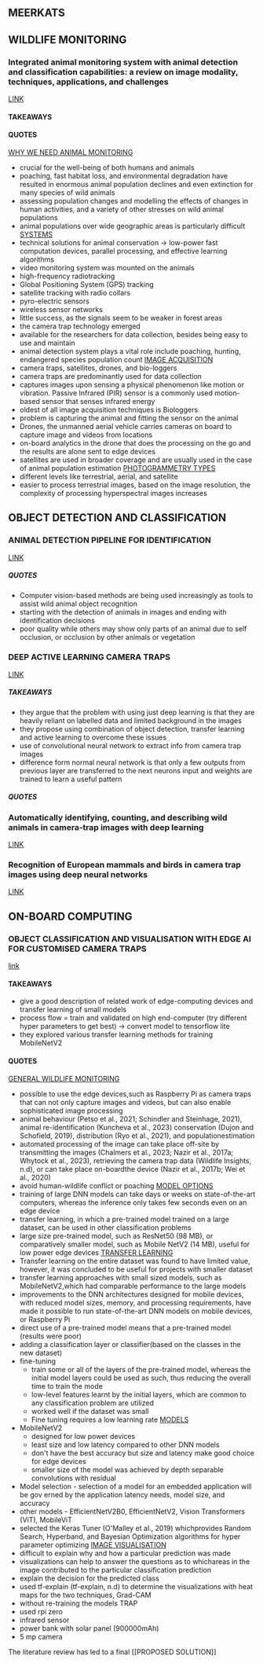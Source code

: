 ## MEERKATS

## WILDLIFE MONITORING

### Integrated animal monitoring system with animal detection and classification capabilities: a review on image modality, techniques, applications, and challenges
[LINK](https://link.springer.com/article/10.1007/s10462-023-10534-z)
#### TAKEAWAYS
#### QUOTES
<u>WHY WE NEED ANIMAL MONITORING</U>
* crucial for the well-being of both humans and animals
* poaching, fast habitat loss, and environmental degradation have resulted in enormous animal population declines and even extinction for many species of wild animals
* assessing population changes and modelling the effects of changes in human activities, and a variety of other stresses on wild animal populations
* animal populations over wide geographic areas is particularly difficult
<u>SYSTEMS</u>
* technical solutions for animal conservation -> low-power fast computation devices, parallel processing, and effective learning algorithms
* video monitoring system was mounted on the animals
* high-frequency radiotracking
* Global Positioning System (GPS) tracking
* satellite tracking with radio collars
* pyro-electric sensors
* wireless sensor networks
* little success, as the signals seem to be weaker in forest areas
* the camera trap technology emerged
* available for the researchers for data collection, besides being easy to use and maintain
* animal detection system plays a vital role include poaching, hunting, endangered species population count
<u>IMAGE ACQUISITION</u>
* camera traps, satellites, drones, and bio-loggers
* camera traps are predominantly used for data collection
* captures images upon sensing a physical phenomenon like motion or vibration. Passive Infrared (PIR) sensor is a commonly used motion-based sensor that senses infrared energy
* oldest of all image acquisition techniques is Biologgers
* problem is capturing the animal and fitting the sensor on the animal
* Drones, the unmanned aerial vehicle carries cameras on board to capture image and videos from locations
* on-board analytics in the drone that does the processing on the go and the results are alone sent to edge devices
* satellites are used in broader coverage and are usually used in the case of animal population estimation
<u>PHOTOGRAMMETRY TYPES</u>
* different levels like terrestrial, aerial, and satellite
* easier to process terrestrial images, based on the image resolution, the complexity of processing hyperspectral images increases
## OBJECT DETECTION AND CLASSIFICATION
### ANIMAL DETECTION PIPELINE FOR IDENTIFICATION
[LINK](https://ieeexplore.ieee.org/abstract/document/8354227?casa_token=F9bPKPMjy8kAAAAA:nykI_hwx2DbNLgdZ05gsd6rcuuqsXrnCIoCYB9sI4O2mjnjmHxb6RgdQiuVn1JbIbbIiBuTJp764)
##### QUOTES
* Computer vision-based methods are being used increasingly as tools to assist wild animal object recognition
* starting with the detection of animals in images and ending with identification decisions
* poor quality while others may show only parts of an animal due to self occlusion, or occlusion by other animals or vegetation

### DEEP ACTIVE LEARNING CAMERA TRAPS
[LINK](https://besjournals.onlinelibrary.wiley.com/doi/full/10.1111/2041-210X.13504)
##### TAKEAWAYS
* they argue that the problem with using just deep learning is that they are heavily reliant on labelled data and limited background in the images
* they propose using combination of object detection, transfer learning and active learning to overcome these issues
* use of convolutional neural network to extract info from camera trap images
* difference form normal neural network is that only a few outputs from previous layer are transferred to the next neurons input and weights are trained to learn a useful pattern
##### QUOTES

### Automatically identifying, counting, and describing wild animals in camera-trap images with deep learning
[LINK](https://www.pnas.org/doi/full/10.1073/pnas.1719367115)

### Recognition of European mammals and birds in camera trap images using deep neural networks
[LINK](https://onlinelibrary.wiley.com/doi/pdfdirect/10.1049/cvi2.12294)
## ON-BOARD COMPUTING

### OBJECT CLASSIFICATION AND VISUALISATION WITH EDGE AI FOR CUSTOMISED CAMERA TRAPS
[link]()
#### TAKEAWAYS
* give a good description of related work of edge-computing devices and transfer learning of small models
* process flow = train and validated on high end-computer (try different hyper parameters to get best) -> convert model to tensorflow lite
* they explored various transfer learning methods for training MobileNetV2
#### QUOTES
<u>GENERAL WILDLIFE MONITORING</U>
* possible to use the edge devices,such as Raspberry Pi as camera traps that can not only capture images and videos, but can also enable sophisticated image processing
* animal behaviour (Petso et al., 2021; Schindler and Steinhage, 2021), animal re-identification (Kuncheva et al., 2023) conservation (Dujon and Schofield, 2019), distribution (Ryo et al., 2021), and populationestimation
* automated processing of the image can take place off-site by transmitting the images (Chalmers et al., 2023; Nazir et al., 2017a; Whytock et al., 2023), retrieving the camera trap data (Wildlife Insights, n.d), or can take place on-boardthe device (Nazir et al., 2017b; Wei et al., 2020)
* avoid human-wildlife conflict or poaching
<u>MODEL OPTIONS</u>
* training of large DNN models can take days or weeks on state-of-the-art computers, whereas the inference only takes few seconds even on an edge device
* transfer learning, in which a pre-trained model trained on a large dataset, can be used in other classification problems
* large size pre-trained model, such as ResNet50 (98 MB), or comparatively smaller model, such as Mobile NetV2 (14 MB), useful for low power edge devices
<u>TRANSFER LEARNING</u>
* Transfer learning on the entire dataset was found to have limited value, however, it was concluded to be useful for projects with smaller dataset
* transfer learning approaches with small sized models, such as MobileNetV2,which had comparable performance to the large models
* improvements to the DNN architectures designed for mobile devices, with reduced model sizes, memory, and processing requirements, have made it possible to run state-of-the-art DNN models on mobile devices, or Raspberry Pi
* direct use of a pre-trained model means that a pre-trained model (results were poor)
* adding a classification layer or classifier(based on the classes in the new dataset)
* fine-tuning
	* train some or all of the layers of the pre-trained model, whereas the initial model layers could be used as such, thus reducing the overall time to train the mode
	* low-level features learnt by the initial layers, which are common to any classification problem are utilized
	* worked well if the dataset was small
	* Fine tuning requires a low learning rate
<u>MODELS</u>
* MobileNetV2
	* designed for low power devices
	* least size and low latency compared to other DNN models
	* don't have the best accuracy but size and latency make good choice for edge devices
	* smaller size of the model was achieved by depth separable convolutions with residual
* Model selection - selection of a model for an embedded application will be gov erned by the application latency needs, model size, and accuracy
* other models - EfficientNetV2B0, EfficientNetV2, Vision Transformers (ViT), MobileViT
* selected the Keras Tuner (O'Malley et al., 2019) whichprovides Random Search, Hyperband, and Bayesian Optimization algorithms for hyper parameter optimizing
<u>IMAGE VISUALISATION</u>
* difficult to explain why and how a particular prediction was made
* visualizations can help to answer the questions as to whichareas in the image contributed to the particular classification prediction
* explain the decision for the predicted class
* used tf-explain (tf-explain, n.d) to determine the visualizations with heat maps for the two techniques, Grad-CAM
* without re-training the models
TRAP
* used rpi zero
* infrared sensor
* power bank with solar panel (900000mAh)
* 5 mp camera

The literature review has led to a final [[PROPOSED SOLUTION]]